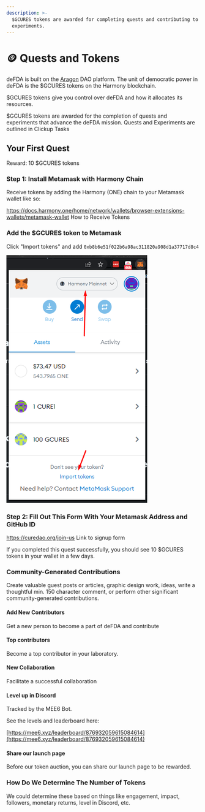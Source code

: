 ```yaml
---
description: >-
  $GCURES tokens are awarded for completing quests and contributing to
  experiments.
---
```


# 🪙 Quests and Tokens

deFDA is built on the [Aragon](https://client.aragon.org/#/curedao1) DAO platform. The unit of democratic power in deFDA is the $GCURES tokens on the Harmony blockchain.

$GCURES tokens give you control over deFDA and how it allocates its resources.

$GCURES tokens are awarded for the completion of quests and experiments that advance the deFDA mission. Quests and Experiments are outlined in Clickup Tasks

## Your First Quest

Reward: 10 $GCURES tokens

### Step 1: Install Metamask with Harmony Chain

Receive tokens by adding the Harmony (ONE) chain to your Metamask wallet like so:

https://docs.harmony.one/home/network/wallets/browser-extensions-wallets/metamask-wallet
How to Receive Tokens


### Add the $GCURES token to Metamask&#x20;

Click "Import tokens" and add `0xb8b6e51f022b6a98ac311820a908d1a37717d8c4`

![](<../.gitbook/assets/image (1).png>)

### Step 2: Fill Out This Form With Your Metamask Address and GitHub ID

https://curedao.org/join-us
Link to signup form


If you completed this quest successfully, you should see 10 $GCURES tokens in your wallet in a few days.

### Community-Generated Contributions

Create valuable guest posts or articles, graphic design work, ideas, write a thoughtful min. 150 character comment, or perform other significant community-generated contributions.

#### Add New Contributors

Get a new person to become a part of deFDA and contribute

#### Top contributors

Become a top contributor in your laboratory.

#### New Collaboration

Facilitate a successful collaboration

#### Level up in Discord

Tracked by the MEE6 Bot.&#x20;

See the levels and leaderboard here:

[https://mee6.xyz/leaderboard/876932059615084614](https://mee6.xyz/leaderboard/876932059615084614)

#### Share our launch page

Before our token auction, you can share our launch page to be rewarded.

### How Do We Determine The Number of Tokens

We could determine these based on things like engagement, impact, followers, monetary returns, level in Discord, etc.
